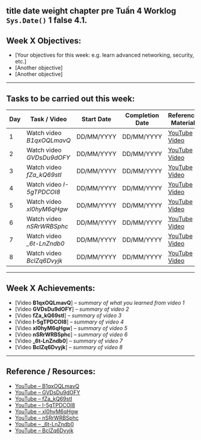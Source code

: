 title date weight chapter pre
Tuần 4 Worklog  `Sys.Date()`  1  false  <b> 4.1. </b>
---

## Week X Objectives:
- [Your objectives for this week: e.g. learn advanced networking, security, etc.]  
- [Another objective]  
- [Another objective]  

---

## Tasks to be carried out this week:

| Day | Task / Video | Start Date | Completion Date | Reference Material |
| --- | ------------- | ------------ | ---------------- | -------------------- |
| 1 | Watch video *B1qxOQLmavQ* | DD/MM/YYYY | DD/MM/YYYY | [YouTube Video](https://youtu.be/B1qxOQLmavQ) |
| 2 | Watch video *GVDsDu9dOFY* | DD/MM/YYYY | DD/MM/YYYY | [YouTube Video](https://youtu.be/GVDsDu9dOFY) |
| 3 | Watch video *fZa_kQ69stI* | DD/MM/YYYY | DD/MM/YYYY | [YouTube Video](https://youtu.be/fZa_kQ69stI) |
| 4 | Watch video *I-5gTPDCOI8* | DD/MM/YYYY | DD/MM/YYYY | [YouTube Video](https://youtu.be/I-5gTPDCOI8) |
| 5 | Watch video *xl0hyM6qHgw* | DD/MM/YYYY | DD/MM/YYYY | [YouTube Video](https://youtu.be/xl0hyM6qHgw) |
| 6 | Watch video *nSRrWRBSphc* | DD/MM/YYYY | DD/MM/YYYY | [YouTube Video](https://youtu.be/nSRrWRBSphc) |
| 7 | Watch video *_6t-LnZndb0* | DD/MM/YYYY | DD/MM/YYYY | [YouTube Video](https://youtu.be/_6t-LnZndb0) |
| 8 | Watch video *BclZq6Dvyjk* | DD/MM/YYYY | DD/MM/YYYY | [YouTube Video](https://youtu.be/BclZq6Dvyjk) |

---

## Week X Achievements:
- [Video **B1qxOQLmavQ**] *– summary of what you learned from video 1*  
- [Video **GVDsDu9dOFY**] *– summary of video 2*  
- [Video **fZa_kQ69stI**] *– summary of video 3*  
- [Video **I-5gTPDCOI8**] *– summary of video 4*  
- [Video **xl0hyM6qHgw**] *– summary of video 5*  
- [Video **nSRrWRBSphc**] *– summary of video 6*  
- [Video **_6t-LnZndb0**] *– summary of video 7*  
- [Video **BclZq6Dvyjk**] *– summary of video 8*  

---

## Reference / Resources:
- [YouTube – B1qxOQLmavQ](https://youtu.be/B1qxOQLmavQ)  
- [YouTube – GVDsDu9dOFY](https://youtu.be/GVDsDu9dOFY)  
- [YouTube – fZa_kQ69stI](https://youtu.be/fZa_kQ69stI)  
- [YouTube – I-5gTPDCOI8](https://youtu.be/I-5gTPDCOI8)  
- [YouTube – xl0hyM6qHgw](https://youtu.be/xl0hyM6qHgw)  
- [YouTube – nSRrWRBSphc](https://youtu.be/nSRrWRBSphc)  
- [YouTube – _6t-LnZndb0](https://youtu.be/_6t-LnZndb0)  
- [YouTube – BclZq6Dvyjk](https://youtu.be/BclZq6Dvyjk)  
